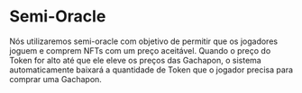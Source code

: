 # Semi-Oracle

Nós utilizaremos semi-oracle com objetivo de permitir que os jogadores joguem e comprem NFTs com um preço aceitável. Quando o preço do Token for alto até que ele eleve os preços das Gachapon, o sistema automaticamente baixará a quantidade de Token que o jogador precisa para comprar uma Gachapon.
